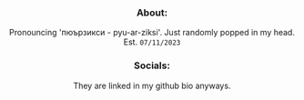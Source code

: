 <div align=center>

### About:

Pronouncing 'пюързикси -  pyu-ar-ziksi'. Just randomly popped in my head. Est. ``07/11/2023``

### Socials:

They are linked in my github bio anyways.

</div>
